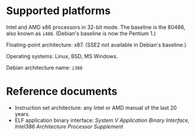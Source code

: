 # Supported platforms

Intel and AMD x86 processors in 32-bit mode.
The baseline is the 80486, also known as `i486`.
(Debian's baseline is now the Pentium 1.)

Floating-point architecture: x87.
(SSE2 not available in Debian's baseline.)

Operating systems: Linux, BSD, MS Windows.

Debian architecture name: `i386`

# Reference documents

* Instruction set architecture:
  any Intel or AMD manual of the last 20 years.
* ELF application binary interface:
  _System V Application Binary Interface,
   Intel386 Architecture Processor Supplement_
